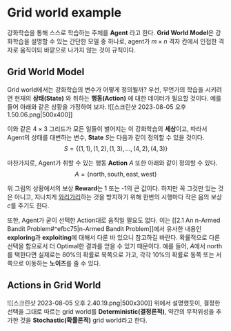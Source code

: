# Grid world example
강화학습을 통해 스스로 학습하는 주체를 **Agent** 라고 한다. **Grid World Model**은 강화학습을 설명할 수 있는 간단한 모델 중 하나로, agent가 $m \times n$ 격자 칸에서 인접한 격자로 움직이되 바깥으로 나가지 않는 것이 규칙이다.

## Grid World Model
Grid world에서는 강화학습의 변수가 어떻게 정의될까? 우선, 무언가의 학습을 시키려면 현재의 **상태(State)** 와 취하는 **행동(Action)** 에 대한 데이터가 필요할 것이다. 예를 들어 아래와 같은 상황을 가정하여 보자.
![[스크린샷 2023-08-05 오후 1.50.06.png|500x400]]

이와 같은 $4 \times 3$ 그리드가 모든 일들이 벌어지는 이 강화학습의 **세상**이고, 따라서 Agent의 상태를 대변하는 변수, **State** $S$는 다음과 같이 정의할 수 있을 것이다.
$$
S = \{ (1,1),(1,2),(1,3),\ldots,(4,2),(4,3) \}
$$

마찬가지로, Agent가 취할 수 있는 행동 **Action** $A$ 또한 아래와 같이 정의할 수 있다.
$$
A = \{ \mathrm{north,south,east,west}\}
$$

위 그림의 상황에서의 보상 **Reward**는 1 또는 -1의 큰 값이다. 하지만 꼭 그것만 있는 것은 아니고, 지나치게 [와리가리](https://www.youtube.com/watch?v=ECMc1SB60E0&pp=ygUM7JmA66as6rCA66as)하는 것을 방지하기 위해 한번의 시행마다 작은 음의 보상 $c$를 주기도 한다.

또한, Agent가 굳이 선택한 Action대로 움직일 필요도 없다. 이는 [[2.1 An n-Armed Bandit Problem#^efbc75|n-Armed Bandit Problem]]에서 유사한 내용인 **exploring**과 **exploiting**에 대해서 다룬 바 있으니 참고하길 바란다. 확률적으로 다른 선택을 함으로서 더 Optimal한 결과를 얻을 수 있기 때문이다. 예를 들어, $A$에서 $\mathrm{north}$를 택한다면 실제로는 80%의 확률로 북쪽으로 가고, 각각 10%의 확률로 동쪽 또는 서쪽으로 이동하는 **노이즈**를 줄 수 있다.


## Actions in Grid World

![[스크린샷 2023-08-05 오후 2.40.19.png|500x300]]
위에서 설명했듯이, 결정한 선택을 그대로 따르는 grid world를 **Deterministic(결정론적)**, 약간의 무작위성을 추가한 것을 **Stochastic(확률론적)** grid world라고 한다.

